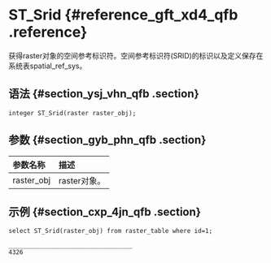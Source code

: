 # ST\_Srid {#reference_gft_xd4_qfb .reference}

获得raster对象的空间参考标识符。空间参考标识符\(SRID\)的标识以及定义保存在系统表spatial\_ref\_sys。

## 语法 {#section_ysj_vhn_qfb .section}

```
integer ST_Srid(raster raster_obj);
```

## 参数 {#section_gyb_phn_qfb .section}

|参数名称|描述|
|:---|:-|
|raster\_obj|raster对象。|

## 示例 {#section_cxp_4jn_qfb .section}

```
select ST_Srid(raster_obj) from raster_table where id=1;

__________________________________
4326
```

